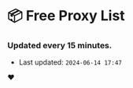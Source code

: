 # :package: Free Proxy List
### Updated every 15 minutes.

- Last updated: `2024-06-14 17:47`

:heart:
